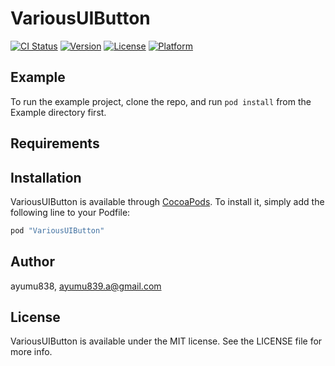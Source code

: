 # VariousUIButton

[![CI Status](http://img.shields.io/travis/ayumu838/VariousUIButton.svg?style=flat)](https://travis-ci.org/ayumu838/VariousUIButton)
[![Version](https://img.shields.io/cocoapods/v/VariousUIButton.svg?style=flat)](http://cocoapods.org/pods/VariousUIButton)
[![License](https://img.shields.io/cocoapods/l/VariousUIButton.svg?style=flat)](http://cocoapods.org/pods/VariousUIButton)
[![Platform](https://img.shields.io/cocoapods/p/VariousUIButton.svg?style=flat)](http://cocoapods.org/pods/VariousUIButton)

## Example

To run the example project, clone the repo, and run `pod install` from the Example directory first.

## Requirements

## Installation

VariousUIButton is available through [CocoaPods](http://cocoapods.org). To install
it, simply add the following line to your Podfile:

```ruby
pod "VariousUIButton"
```

## Author

ayumu838, ayumu839.a@gmail.com

## License

VariousUIButton is available under the MIT license. See the LICENSE file for more info.
